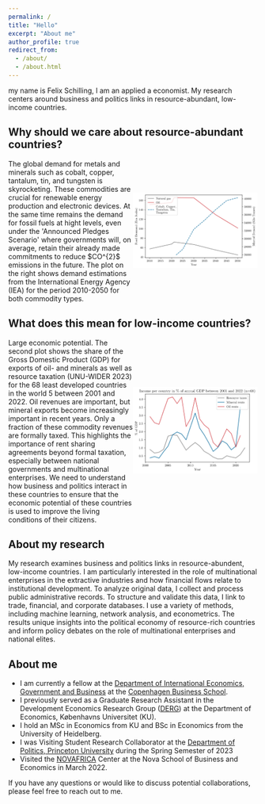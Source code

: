 ```yaml
---
permalink: /
title: "Hello"
excerpt: "About me"
author_profile: true
redirect_from: 
  - /about/
  - /about.html
---
```


my name is Felix Schilling, I am an applied a economist. My research centers around business and politics links in resource-abundant, low-income countries.


## Why should we care about resource-abundant countries?

<div style="display: flex; align-items: center;">
    <div style="flex: 1;">
        The global demand for metals and minerals such as cobalt, copper, tantalum, tin, and tungsten is skyrocketing.
        These commodities are crucial for renewable energy production and electronic devices. At the same time remains the demand for fossil fuels at hight levels, even under the 'Announced Pledges Scenario' where governments will, on average, retain their already made commitments to reduce $CO^{2}$ emissions in the future. The plot on the right shows demand estimations from the International Energy Agency (IEA) for the period 2010-2050 for both commodity types.
    </div>
    <div style="flex: 1; text-align: center;">
        <img src="files/linechart/global_demand.jpg" alt="Global Demand">
    </div>
</div>
   
## What does this mean for low-income countries?

<div style="display: flex; align-items: center;">
    <div style="flex: 1;">
        Large economic potential. The second plot shows the share of the Gross Domestic Product (GDP) for exports of oil- and minerals as well as resource taxation (UNU-WIDER 2023) for the 68 least developed countries in the world 5 between 2001 and 2022. Oil revenues are important, but mineral exports become increasingly important in recent years. Only a fraction of these commodity revenues are formally taxed. This highlights the importance of rent sharing agreements beyond formal taxation, especially between national governments and multinational enterprises. We need to understand how business and politics interact in these countries to ensure that the economic potential of these countries is used to improve the living conditions of their citizens.
    </div>
    <div style="flex: 1; text-align: center;">
        <img src="files/linechart/taxes_resource_exports_gdp.jpg" alt="Taxes and Resource Exports">
    </div>
</div>
        

## About my research
My research examines business and politics links in resource-abundent, low-income countries. I am particularly interested in the role of multinational enterprises in the extractive industries and
how financial flows relate to institutional development.  To analyze original data, I collect and process public administrative records. To structure and validate this data, I link to trade, financial, and corporate databases. I use a variety of methods, including machine learning, network analysis, and econometrics. The results unique insights into the political economy of resource-rich countries and inform policy debates on the role of multinational enterprises and national elites.
## About me

- I am currently a fellow at the [Department of International Economics, Government and Business](https://www.cbs.dk/en/research/departments-and-centres/department-of-international-economics-government-and-business) at the [Copenhagen Business School](https://www.cbs.dk/en).
- I previously served as a Graduate Research Assistant in the Development Economics Research Group ([DERG](https://www.econ.ku.dk/derg/)) at the Department of Economics, Københavns Universitet (KU).
- I hold an MSc in Economics from KU and BSc in Economics from the University of Heidelberg.
- I was Visiting Student Research Collaborator at the [Department of Politics, Princeton University](https://politics.princeton.edu/) during the Spring Semester of 2023
- Visited the [NOVAFRICA](https://novafrica.org/) Center at the Nova School of Business and Economics in March 2022.

If you have any questions or would like to discuss potential collaborations, please feel free to reach out to me.
